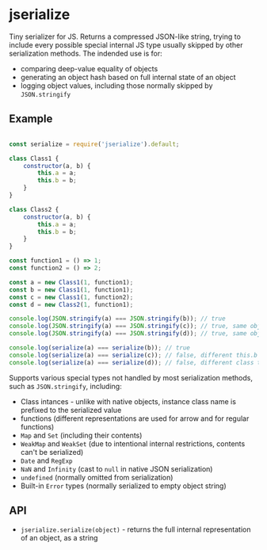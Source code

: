 # jserialize

Tiny serializer for JS. Returns a compressed JSON-like string, trying to include every possible special internal JS type usually skipped by other serialization methods. The indended use is for:
- comparing deep-value equality of objects
- generating an object hash based on full internal state of an object
- logging object values, including those normally skipped by `JSON.stringify`

## Example

```javascript

const serialize = require('jserialize').default;

class Class1 {
    constructor(a, b) {
        this.a = a;
        this.b = b;
    }
}

class Class2 {
    constructor(a, b) {
        this.a = a;
        this.b = b;
    }
}

const function1 = () => 1;
const function2 = () => 2;

const a = new Class1(1, function1);
const b = new Class1(1, function1);
const c = new Class1(1, function2);
const d = new Class2(1, function1);

console.log(JSON.stringify(a) === JSON.stringify(b)); // true
console.log(JSON.stringify(a) === JSON.stringify(c)); // true, same object shape
console.log(JSON.stringify(a) === JSON.stringify(d)); // true, same object shape

console.log(serialize(a) === serialize(b)); // true
console.log(serialize(a) === serialize(c)); // false, different this.b function body
console.log(serialize(a) === serialize(d)); // false, different class type

```

Supports various special types not handled by most serialization methods, such as `JSON.stringify`, including:
- Class intances - unlike with native objects, instance class name is prefixed to the serialized value
- functions (different representations are used for arrow and for regular functions)
- `Map` and `Set` (including their contents)
- `WeakMap` and `WeakSet` (due to intentional internal restrictions, contents can't be serialized)
- `Date` and `RegExp`
- `NaN` and `Infinity` (cast to `null` in native JSON serialization)
- `undefined` (normally omitted from serialization)
- Built-in `Error` types (normally serialized to empty object string)

## API

- `jserialize.serialize(object)` - returns the full internal representation of an object, as a string
